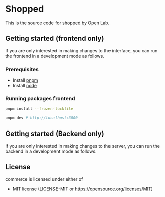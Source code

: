 # Shopped

This is the source code for [shopped](https://shopped.up.railway.app/) by Open Lab.

## Getting started (frontend only)

If you are only interested in making changes to the interface, you can run the
frontend in a development mode as follows.

### Prerequisites

- Install [pnpm](https://pnpm.io/installation)
- Install [node](https://nodejs.org/en)

### Running packages frontend

```sh
pnpm install --frozen-lockfile

```

```sh
pnpm dev # http://localhost:3000
```

## Getting started (Backend only)

If you are only interested in making changes to the server, you can run the
backend in a development mode as follows.

## License

commerce is licensed under either of

- MIT license (LICENSE-MIT or https://opensource.org/licenses/MIT)
